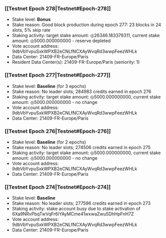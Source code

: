 ### [[Testnet Epoch 278|Testnet#Epoch-278]]
* Stake level: **Bonus**
* Stake reason: Good block production during epoch 277: 23 blocks in 24 slots, 5% skip rate
* Staking activity: target stake amount: ◎26346.183379311, current stake amount: ◎5000.000000000 - reserve depleted
* Vote account address: 9dbVbYvpuSxkWPXB2eCNLfNCXAyWvqRd3wwpFeezWHLk
* Data Center: 21409-FR-Europe/Paris
* Resident Data Center(s): 21409-FR-Europe/Paris (seniority: 1)
### [[Testnet Epoch 277|Testnet#Epoch-277]]
* Stake level: **Baseline** (for 3 epochs)
* Stake reason: No leader slots; 284983 credits earned in epoch 276
* Staking activity: target stake amount: ◎5000.000000000, current stake amount: ◎5000.000000000 - no change
* Vote account address: 9dbVbYvpuSxkWPXB2eCNLfNCXAyWvqRd3wwpFeezWHLk
* Data Center: 21409-FR-Europe/Paris
### [[Testnet Epoch 276|Testnet#Epoch-276]]
* Stake level: **Baseline** (for 2 epochs)
* Stake reason: No leader slots; 274506 credits earned in epoch 275
* Staking activity: target stake amount: ◎5000.000000000, current stake amount: ◎5000.000000000 - no change
* Vote account address: 9dbVbYvpuSxkWPXB2eCNLfNCXAyWvqRd3wwpFeezWHLk
* Data Center: 21409-FR-Europe/Paris
### [[Testnet Epoch 274|Testnet#Epoch-274]]
* Stake level: **Baseline**
* Stake reason: No leader slots; 277596 credits earned in epoch 273
* Staking activity: stake account busy due to stake activation of 6Xa9NRvPbqTwVqFr6iYAyMCme41wxwaZwu5DhHpFnH7Z
* Vote account address: 9dbVbYvpuSxkWPXB2eCNLfNCXAyWvqRd3wwpFeezWHLk
* Data Center: 21409-FR-Europe/Paris